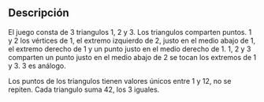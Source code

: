 ## Descripción

El juego consta de 3 triangulos 1, 2 y 3.
Los triangulos comparten puntos.
1 y 2 los vértices de 1, el extremo izquierdo de 2, justo en el medio abajo de 1, 
el extremo derecho de 1 y un punto justo en el medio derecho de 1.
1, 2 y 3 comparten un punto justo en el medio abajo de 2 se tocan los extremos de 1 y 3.
3 es análogo.

Los puntos de los triangulos tienen valores únicos entre 1 y 12, no se repiten.
Cada triangulo suma 42, los 3 iguales.
